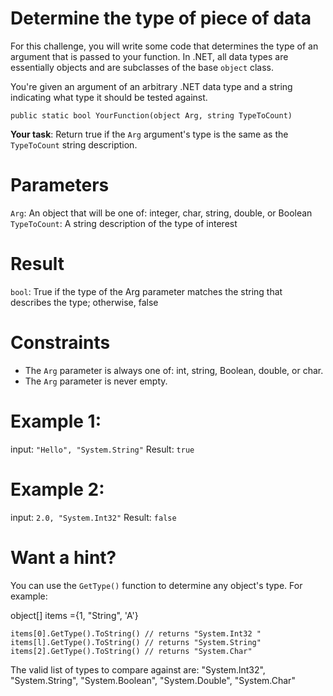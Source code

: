 # Determine the type of piece of data
For this challenge, you will write some code that determines the type of an argument
that is passed to your function. In .NET, all data types are essentially objects and are
subclasses of the base `object` class.

You're given an argument of an arbitrary .NET data type and a string indicating what
type it should be tested against.

`public static bool YourFunction(object Arg, string TypeToCount)`

**Your task**: Return true if the `Arg` argument's type is the same as the `TypeToCount`
string description.
# Parameters
`Arg`: An object that will be one of: integer, char, string, double, or Boolean
`TypeToCount`: A string description of the type of interest
# Result
`bool`: True if the type of the Arg parameter matches the string that describes the
type; otherwise, false
# Constraints
- The `Arg` parameter is always one of: int, string, Boolean, double, or char.
- The `Arg` parameter is never empty.
# Example 1:
input: `"Hello", "System.String"`
Result: `true`
# Example 2:
input: `2.0, "System.Int32"`
Result: `false`
# Want a hint?
You can use the `GetType()` function to determine any object's type. For example:

object[] items ={1, "String", 'A'}
```
items[0].GetType().ToString() // returns "System.Int32 "
items[l].GetType().ToString() // returns "System.String"
items[2].GetType().ToString() // returns "System.Char"
```
The valid list of types to compare against are:
"System.lnt32", "System.String", "System.Boolean", "System.Double", "System.Char"